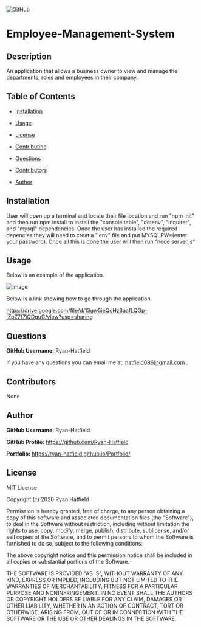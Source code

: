 ![GitHub](https://img.shields.io/github/license/Ryan-Hatfield/Employee-Management-System)
# Employee-Management-System

## Description
An application that allows a business owner to view and manage the departments, roles and employees in their company.
## Table of Contents

* [Installation](#Installation)

* [Usage](#Usage)

* [License](#License)

* [Contributing](#Contributing)

* [Questions](#Questions)

* [Contributors](#Contributors)

* [Author](#Author)

## Installation
User will open up a terminal and locate their file location and run "npm init" and then run npm install to install the "console.table", "dotenv", "inquirer", and "mysql" dependencies. Once the user has installed the required depencies they will need to creat a ".env" file and put MYSQLPW=(enter your password). Once all this is done the user will then run "node server.js"


## Usage


Below is an example of the application.

![image](https://user-images.githubusercontent.com/66077644/96071363-9d651580-0e67-11eb-910f-a1d385d3abcf.png)

Below is a link showing how to go through the application.

https://drive.google.com/file/d/13gw5ieQcHz3aafLQGp-iZpZ7f7iQDguG/view?usp=sharing

## Questions
**GitHub Username:** Ryan-Hatfield

If you have any questions you can email me at: hatfield086@gmail.com .

## Contributors
None

## Author
**GitHub Username:** Ryan-Hatfield

**GitHub Profile:** https://github.com/Ryan-Hatfield

**Portfolio:** https://ryan-hatfield.github.io/Portfolio/
## License
MIT License

Copyright (c) 2020 Ryan Hatfield

Permission is hereby granted, free of charge, to any person obtaining a copy
of this software and associated documentation files (the "Software"), to deal
in the Software without restriction, including without limitation the rights
to use, copy, modify, merge, publish, distribute, sublicense, and/or sell
copies of the Software, and to permit persons to whom the Software is
furnished to do so, subject to the following conditions:

The above copyright notice and this permission notice shall be included in all
copies or substantial portions of the Software.

THE SOFTWARE IS PROVIDED "AS IS", WITHOUT WARRANTY OF ANY KIND, EXPRESS OR
IMPLIED, INCLUDING BUT NOT LIMITED TO THE WARRANTIES OF MERCHANTABILITY,
FITNESS FOR A PARTICULAR PURPOSE AND NONINFRINGEMENT. IN NO EVENT SHALL THE
AUTHORS OR COPYRIGHT HOLDERS BE LIABLE FOR ANY CLAIM, DAMAGES OR OTHER
LIABILITY, WHETHER IN AN ACTION OF CONTRACT, TORT OR OTHERWISE, ARISING FROM,
OUT OF OR IN CONNECTION WITH THE SOFTWARE OR THE USE OR OTHER DEALINGS IN THE
SOFTWARE.

